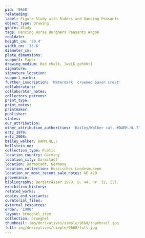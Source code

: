 ```yaml
---
pid: '9668'
relatedimg: 
label: Figure Study with Riders and Dancing Peasants
object_type: Drawing
genre: Study
tags: Dancing Horse Burghers Peasants Wagon
realdate: 
height_cm: '20.4'
width_cm: '33.6'
diameter_cm: 
plate_dimensions: 
support: Paper
drawing_medium: Red chalk, [weiß gehöht]
signature: 
signature_location: 
support_marks: 
further_inscription: 'Watermark: crowned Saxon crest'
collaborators: 
collaborator_notes: 
collectors_patrons: 
print_type: 
print_notes: 
printmaker: 
publisher: 
states: 
our_attribution: 
other_attribution_authorities: 'Bailey/Walker cat. #DARM.HL.7'
ertz_1979: 
ertz_2008: 
bailey_walker: DARM.HL.7
hollstein_no: 
collection_type: Public
location_country: Germany
location_city: Darmstadt
location: Darmstadt, Germany
location_collection: Hessisches Landesmuseum
location_or_most_recent_sale_notes: AE 429
provenance: 
bibliography: Bergsträsser 1979, p. 44, nr. 32, ill.
exhibition_history: 
related_works: 
copies_and_variants: 
curatorial_files: 
external_resources: 
order: '1000'
layout: brueghel_item
collection: brueghel
thumbnail: img/derivatives/simple/9668/thumbnail.jpg
full: img/derivatives/simple/9668/full.jpg
---
```

